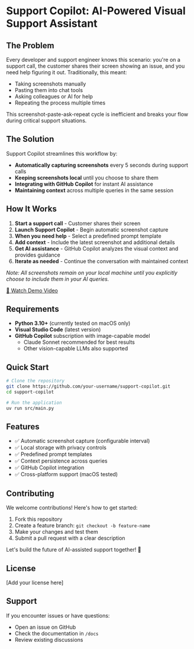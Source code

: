 # Support Copilot: AI-Powered Visual Support Assistant

## The Problem

Every developer and support engineer knows this scenario: you're on a support call, the customer shares their screen showing an issue, and you need help figuring it out. Traditionally, this meant:
- Taking screenshots manually
- Pasting them into chat tools
- Asking colleagues or AI for help
- Repeating the process multiple times

This screenshot-paste-ask-repeat cycle is inefficient and breaks your flow during critical support situations.

## The Solution

Support Copilot streamlines this workflow by:
- **Automatically capturing screenshots** every 5 seconds during support calls
- **Keeping screenshots local** until you choose to share them
- **Integrating with GitHub Copilot** for instant AI assistance
- **Maintaining context** across multiple queries in the same session

## How It Works

1. **Start a support call** - Customer shares their screen
2. **Launch Support Copilot** - Begin automatic screenshot capture
3. **When you need help** - Select a predefined prompt template
4. **Add context** - Include the latest screenshot and additional details
5. **Get AI assistance** - GitHub Copilot analyzes the visual context and provides guidance
6. **Iterate as needed** - Continue the conversation with maintained context

*Note: All screenshots remain on your local machine until you explicitly choose to include them in your AI queries.*

[🎥 Watch Demo Video](https://raw.githubusercontent.com/maxshlain/support-copilot/refs/heads/main/demo.mp4)

## Requirements

- **Python 3.10+** (currently tested on macOS only)
- **Visual Studio Code** (latest version)
- **GitHub Copilot** subscription with image-capable model
  - Claude Sonnet recommended for best results
  - Other vision-capable LLMs also supported

## Quick Start

```bash
# Clone the repository
git clone https://github.com/your-username/support-copilot.git
cd support-copilot

# Run the application
uv run src/main.py
```

## Features

- ✅ Automatic screenshot capture (configurable interval)
- ✅ Local storage with privacy controls
- ✅ Predefined prompt templates
- ✅ Context persistence across queries
- ✅ GitHub Copilot integration
- ✅ Cross-platform support (macOS tested)

## Contributing

We welcome contributions! Here's how to get started:

1. Fork this repository
2. Create a feature branch: `git checkout -b feature-name`
3. Make your changes and test them
4. Submit a pull request with a clear description

Let's build the future of AI-assisted support together! 🚀

## License

[Add your license here]

## Support

If you encounter issues or have questions:
- Open an issue on GitHub
- Check the documentation in `/docs`
- Review existing discussions


